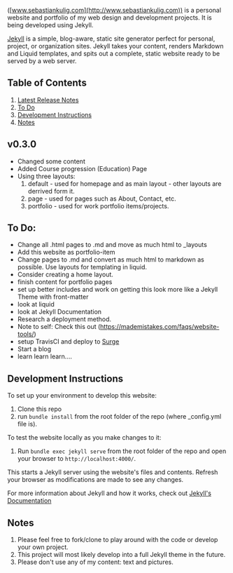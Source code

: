 ([www.sebastiankulig.com](http://www.sebastiankulig.com)) is a personal website and portfolio of my web design and development projects. It is being developed using Jekyll.

[Jekyll](https://jekyllrb.com/) is a simple, blog-aware, static site generator perfect for personal, project, or organization sites. Jekyll takes your content, renders Markdown and Liquid templates, and spits out a complete, static website ready to be served by a web server. 

## Table of Contents

1. [Latest Release Notes](#v030)
2. [To Do](#to-do)
3. [Development Instructions](#development-instructions)
4. [Notes](#notes)

## v0.3.0

* Changed some content
* Added Course progression (Education) Page
* Using three layouts:
  1. default - used for homepage and as main layout - other layouts are derrived form it.
  2. page - used for pages such as About, Contact, etc.
  3. portfolio - used for work portfolio items/projects.

## To Do:

* Change all .html pages to .md and move as much html to _layouts
* Add this website as portfolio-item
* Change pages to .md and convert as much html to markdown as possible. Use layouts for templating in liquid.
* Consider creating a home layout.
* finish content for portfolio pages
* set up better includes and work on getting this look more like a Jekyll Theme with front-matter
* look at liquid
* look at Jekyll Documentation
* Research a deployment method.
* Note to self: Check this out (https://mademistakes.com/faqs/website-tools/)
* setup TravisCI and deploy to [Surge](https://surge.sh/tour)
* Start a blog
* learn learn learn....

## Development Instructions

To set up your environment to develop this website:
1. Clone this repo
2. run `bundle install` from the root folder of the repo (where _config.yml file is).

To test the website locally as you make changes to it:
1. Run `bundle exec jekyll serve` from the root folder of the repo and open your browser to `http://localhost:4000/`. 

This starts a Jekyll server using the website's files and contents. Refresh your browser as modifications are made to see any changes.

For more information about Jekyll and how it works, check out [Jekyll's Documentation](https://jekyllrb.com/)

## Notes
1. Please feel free to fork/clone to play around with the code or develop your own project.
2. This project will most likely develop into a full Jekyll theme in the future.
3. Please don't use any of my content: text and pictures.
